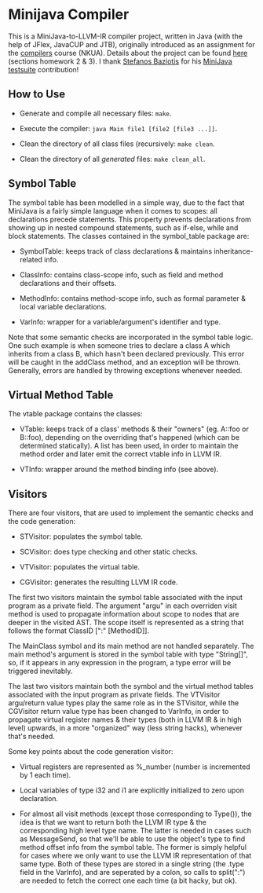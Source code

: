 # Minijava Compiler

This is a MiniJava-to-LLVM-IR compiler project, written in Java (with the help of JFlex, JavaCUP and JTB), originally
introduced as an assignment for the [compilers](http://cgi.di.uoa.gr/~compilers) course (NKUA). Details about the project
can be found [here](https://cgi.di.uoa.gr/~compilers/20_21/project.html#hw2) (sections homework 2 & 3). I thank
[Stefanos Baziotis](https://github.com/baziotis) for his [MiniJava testsuite](https://github.com/baziotis/minijava-testsuite)
contribution!


## How to Use

- Generate and compile all necessary files: `make`.

- Execute the compiler: `java Main file1 [file2 [file3 ...]]`.

- Clean the directory of all class files (recursively: `make clean`.

- Clean the directory of all *generated* files: `make clean_all`.


## Symbol Table

The symbol table has been modelled in a simple way, due to the fact that MiniJava is a fairly
simple language when it comes to scopes: all declarations precede statements. This property
prevents declarations from showing up in nested compound statements, such as if-else, while
and block statements. The classes contained in the symbol_table package are:

- SymbolTable: keeps track of class declarations & maintains inheritance-related info.

- ClassInfo: contains class-scope info, such as field and method declarations and their
  offsets.

- MethodInfo: contains method-scope info, such as formal parameter & local variable
  declarations.

- VarInfo: wrapper for a variable/argument's identifier and type.

Note that some semantic checks are incorporated in the symbol table logic. One such example
is when someone tries to declare a class A which inherits from a class B, which hasn't been
declared previously. This error will be caught in the addClass method, and an exception will
be thrown. Generally, errors are handled by throwing exceptions whenever needed.


## Virtual Method Table

The vtable package contains the classes:

- VTable: keeps track of a class' methods & their "owners" (eg. A::foo or B::foo), depending on
  the overriding that's happened (which can be determined statically). A list has been used, in
  order to maintain the method order and later emit the correct vtable info in LLVM IR.

- VTInfo: wrapper around the method binding info (see above).


## Visitors

There are four visitors, that are used to implement the semantic checks and the code generation:

- STVisitor: populates the symbol table.

- SCVisitor: does type checking and other static checks.

- VTVisitor: populates the virtual table.

- CGVisitor: generates the resulting LLVM IR code.

The first two visitors maintain the symbol table associated with the input program as a private
field. The argument "argu" in each overriden visit method is used to propagate information
about scope to nodes that are deeper in the visited AST. The scope itself is represented as
a string that follows the format ClassID [":" [MethodID]].

The MainClass symbol and its main method are not handled separately. The main method's
argument is stored in the symbol table with type "String[]", so, if it appears in any
expression in the program, a type error will be triggered inevitably.

The last two visitors maintain both the symbol and the virtual method tables associated with the
input program as private fields. The VTVisitor argu/return value types play the same role as
in the STVisitor, while the CGVisitor return value type has been changed to VarInfo, in order
to propagate virtual register names & their types (both in LLVM IR & in high level) upwards,
in a more "organized" way (less string hacks), whenever that's needed.

Some key points about the code generation visitor:

- Virtual registers are represented as %\_number (number is incremented by 1 each time).

- Local variables of type i32 and i1 are explicitly initialized to zero upon declaration.

- For almost all visit methods (except those corresponding to Type()), the idea is that we
  want to return both the LLVM IR type & the corresponding high level type name. The latter
  is needed in cases such as MessageSend, so that we'll be able to use the object's type to
  find method offset info from the symbol table. The former is simply helpful for cases where
  we only want to use the LLVM IR representation of that same type. Both of these types are
  stored in a single string (the .type field in the VarInfo), and are seperated by a colon,
  so calls to split(":") are needed to fetch the correct one each time (a bit hacky, but ok).
